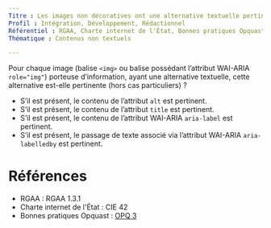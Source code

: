 ```yaml
---
Titre : Les images non décoratives ont une alternative textuelle pertinente.
Profil : Intégration, Développement, Rédactionnel
Référentiel : RGAA, Charte internet de l'État, Bonnes pratiques Opquast
Thématique : Contenus non textuels

---
```

Pour chaque image (balise `<img>` ou balise possédant l’attribut WAI-ARIA `role="img"`) porteuse d’information, ayant une alternative textuelle, cette alternative est-elle pertinente (hors cas particuliers) ?
* S’il est présent, le contenu de l’attribut `alt` est pertinent.
* S’il est présent, le contenu de l’attribut `title` est pertinent.
* S’il est présent, le contenu de l’attribut WAI-ARIA `aria-label` est pertinent.
* S’il est présent, le passage de texte associé via l’attribut WAI-ARIA `aria-labelledby` est pertinent.


# Références

*   RGAA : RGAA 1.3.1
*   Charte internet de l'État : CIE 42
*   Bonnes pratiques Opquast : [OPQ 3](https://checklists.opquast.com/fr/qualiteweb/chaque-image-porteuse-dinformation-est-dotee-dune-alternative-textuelle-appropriee)
